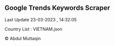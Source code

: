 

## Google Trends Keywords Scraper 
 
Last Update 23-03-2023 , 14:32:05

Country List :
VIETNAM.json



© Abdul Muttaqin 
